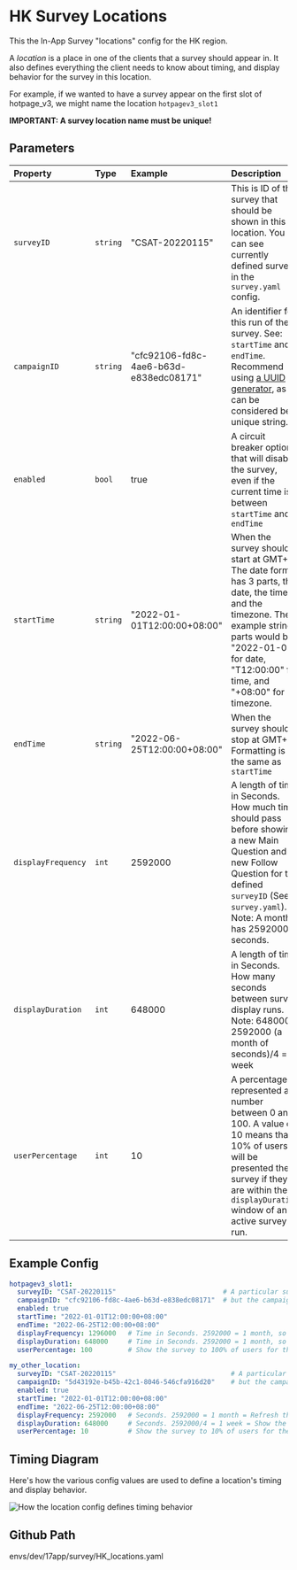 # HK Survey Locations
This the In-App Survey "locations" config for the HK region. 

A *location* is a place in one of the clients that a survey should appear in. It also defines everything the client needs to know about timing, and display behavior for the survey in this location. 

For example, if we wanted to have a survey appear on the first slot of hotpage_v3, we might name the location `hotpagev3_slot1`  

**IMPORTANT: A survey location name must be unique!**

## Parameters

| Property | Type | Example | Description |
|:---------|:-----|:--------|:------------|
| `surveyID`   | `string`        | "CSAT-20220115" | This is ID of the survey that should be shown in this location. You can see currently defined surveys in the `survey.yaml` config. |
| `campaignID` | `string`        | "cfc92106-fd8c-4ae6-b63d-e838edc08171"| An identifier for this run of the survey. See: `startTime` and `endTime`. Recommend using [a UUID generator](https://www.uuidgenerator.net/version4), as it can be considered be unique string. |
| `enabled`    | `bool`          | true | A circuit breaker option that will disable the survey, even if the current time is between `startTime` and `endTime`|
| `startTime`  | `string`        | "2022-01-01T12:00:00+08:00" | When the survey should start at GMT+8. The date format has 3 parts, the date, the time, and the timezone. The example string parts would be "2022-01-01" for date, "T12:00:00" for time, and "+08:00" for timezone. |
| `endTime`  | `string`        | "2022-06-25T12:00:00+08:00" | When the survey should stop at GMT+8. Formatting is the same as `startTime` |
| `displayFrequency` | `int` | 2592000 | A length of time in Seconds. How much time should pass before showing a new Main Question and a new Follow Question for the defined `surveyID` (See: `survey.yaml`). Note: A month has 2592000 seconds.|
| `displayDuration` | `int` | 648000 | A length of time in Seconds. How many seconds between survey display runs. Note: 648000 = 2592000 (a month of seconds)/4 = a week |
| `userPercentage` | `int` | 10 | A percentage represented as number between 0 and 100. A value of 10 means that 10% of users will be presented the survey if they are within the `displayDuration` window of an active survey run. |


## Example Config
```yaml
hotpagev3_slot1:
  surveyID: "CSAT-20220115"                           # A particular survey can be used in more than one location...
  campaignID: "cfc92106-fd8c-4ae6-b63d-e838edc08171"  # but the campaignID should be unique
  enabled: true
  startTime: "2022-01-01T12:00:00+08:00"
  endTime: "2022-06-25T12:00:00+08:00"
  displayFrequency: 1296000   # Time in Seconds. 2592000 = 1 month, so 2592000/2 = 2 weeks = Refresh the survey in 2 weeks
  displayDuration: 648000     # Time in Seconds. 2592000 = 1 month, so 2592000/4 = 1 week = Show the survey for the first week
  userPercentage: 100         # Show the survey to 100% of users for the displayDuration period, a value we used for testing    

my_other_location:
  surveyID: "CSAT-20220115"                             # A particular survey can be used in more than one location...
  campaignID: "5d43192e-b45b-42c1-8046-546cfa916d20"    # but the campaignID should be unique
  enabled: true
  startTime: "2022-01-01T12:00:00+08:00"
  endTime: "2022-06-25T12:00:00+08:00"
  displayFrequency: 2592000   # Seconds. 2592000 = 1 month = Refresh the survey in 1 month
  displayDuration: 648000     # Seconds. 2592000/4 = 1 week = Show the survey for the first
  userPercentage: 10          # Show the survey to 10% of users for the displayDuration period
```

## Timing Diagram
Here's how the various config values are used to define a location's timing and display behavior.

![How the location config defines timing behavior](https://cdn.17app.co/7bef450a-7535-4da2-9885-ff2ca9dccefd.png)

## Github Path
envs/dev/17app/survey/HK_locations.yaml

